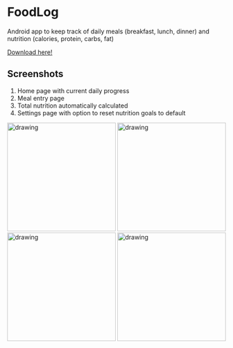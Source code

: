 # FoodLog
Android app to keep track of daily meals (breakfast, lunch, dinner) and nutrition (calories, protein, carbs, fat)

[Download here!](https://github.com/sidward35/FoodLog/releases/download/1.0.1/Food.Log.v1.0.1.apk)

## Screenshots

1. Home page with current daily progress
2. Meal entry page
3. Total nutrition automatically calculated
4. Settings page with option to reset nutrition goals to default

<img src="https://i.imgur.com/9xHPkzJ.png" alt="drawing" width="250"/> <img src="https://i.imgur.com/uHSWng3.png" alt="drawing" width="250"/> <img src="https://i.imgur.com/ABjNAvd.png" alt="drawing" width="250"/> <img src="https://i.imgur.com/GiFG87N.png" alt="drawing" width="250"/>
